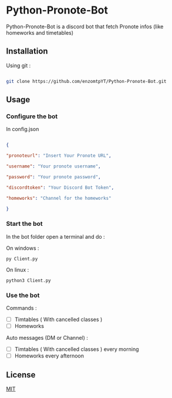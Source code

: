 
# Python-Pronote-Bot

  

Python-Pronote-Bot is a discord bot that fetch Pronote infos (like homeworks and timetables)

  

## Installation

  

Using git :

  

```bash

git clone https://github.com/enzomtpYT/Python-Pronote-Bot.git

```

  

## Usage



### Configure the bot


  In config.json

```json

{

"pronoteurl": "Insert Your Pronote URL",

"username": "Your pronote username",

"password": "Your pronote password",

"discordtoken": "Your Discord Bot Token",

"homeworks": "Channel for the homeworks"

}

```

### Start the bot

  In the bot folder open a terminal and do :
  
  On windows :
```batch
py Client.py
```

On linux :
```batch
python3 Client.py
```

### Use the bot
Commands :

 - [ ] Timtables ( With cancelled classes )
 - [ ] Homeworks
 
 Auto messages (DM or Channel) :
 
 - [ ] Timtables ( With cancelled classes ) every morning
 - [ ] Homeworks every afternoon

## License

[MIT](https://choosealicense.com/licenses/mit/)